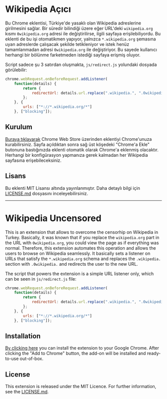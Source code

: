 # Wikipedia Açıcı

Bu Chrome eklentisi, Türkiye'de yasaklı olan Wikipedia adreslerine girilmesini sağlar. Bir süredir bilindiği üzere eğer URL'deki `wikipedia.org` kısmı `0wikipedia.org` adresi ile değiştirilirse, ilgili sayfaya erişilebiliyordu. Bu eklenti de bu işi otomatikmen yapıyor, yalnızca `*.wikipedia.org` şemasına uyan adreslerde çalışacak şekilde tetikleniyor ve istek henüz tamamlanmadan adresi `0wikipedia.org` ile değiştiriyor. Bu sayede kullanıcı herhangi bir bölünme farketmeden istediği sayfaya erişmiş oluyor.

Script sadece şu 3 satırdan oluşmakta, `js/redirect.js` yolundaki dosyada görülebilir:

```js
chrome.webRequest.onBeforeRequest.addListener(
    function(details) {
        return {
            redirectUrl: details.url.replace(".wikipedia.", ".0wikipedia.")
        };
    }, {
        urls: ["*://*.wikipedia.org/*"]
    }, ["blocking"]);
```
## Kurulum
[Buraya tıklayarak](https://chrome.google.com/webstore/detail/wikipedia-a%C3%A7%C4%B1c%C4%B1/fgahdplpgmaoalaececccdphcmbinjog) Chrome Web Store üzerinden eklentiyi Chrome'unuza kurabilirsiniz. Sayfa açıldıktan sonra sağ üst köşedeki "Chrome'a Ekle" butonuna bastığınızda eklenti otomatik olarak Chrome'a eklenmiş olacaktır. Herhangi bir konfigürasyon yapmanıza gerek kalmadan her Wikipedia sayfasına erişebileceksiniz.

## Lisans

Bu eklenti MIT Lisansı altında yayınlanmıştır. Daha detaylı bilgi için [LICENSE.md](LICENSE.md) dosyasını inceleyebilirsiniz.

------

# Wikipedia Uncensored

This is an extension that allows to overcome the censorhip on Wikipedia in Turkey. Basically, it was known that if you replace the `wikipedia.org` part in the URL with `0wikipedia.org`, you could view the page as if everything was normal. Therefore, this extension automates this operation and allows the users to browse on Wikipedia seamlessly. It basically sets a listener on URLs that satisfy the `*.wikipedia.org` schema and replaces the `.wikipedia.` section with `.0wikipedia.` and redirects the user to the new URL.

The script that powers the extension is a simple URL listener only, which can be seen in `js/redirect.js` file:

```js
chrome.webRequest.onBeforeRequest.addListener(
    function(details) {
        return {
            redirectUrl: details.url.replace(".wikipedia.", ".0wikipedia.")
        };
    }, {
        urls: ["*://*.wikipedia.org/*"]
    }, ["blocking"]);
```
## Installation
[By clicking here](https://chrome.google.com/webstore/detail/wikipedia-a%C3%A7%C4%B1c%C4%B1/fgahdplpgmaoalaececccdphcmbinjog) you can install the extension to your Google Chrome. After clicking the "Add to Chrome" button, the add-on will be installed and ready-to-use out-of-box.

## License

This extension is released under the MIT Licence. For further information, see the [LICENSE.md](LICENSE.md).
